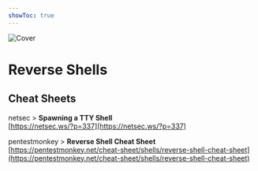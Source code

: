 ```yaml
---
showToc: true
---
```

![Cover](https://images.unsplash.com/photo-1638734990506-f04273578da0?crop=entropy&cs=srgb&fm=jpg&ixid=MnwxOTcwMjR8MHwxfHJhbmRvbXx8fHx8fHx8fDE2NDExNTA4OTg&ixlib=rb-1.2.1&q=85)

# Reverse Shells

## Cheat Sheets

netsec > **Spawning a TTY Shell**\
[https://netsec.ws/?p=337](https://netsec.ws/?p=337)

pentestmonkey > **Reverse Shell Cheat Sheet**\
[https://pentestmonkey.net/cheat-sheet/shells/reverse-shell-cheat-sheet](https://pentestmonkey.net/cheat-sheet/shells/reverse-shell-cheat-sheet)
